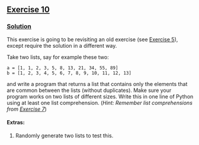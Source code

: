 ## [Exercise 10](https://www.practicepython.org/exercise/2014/04/10/10-list-overlap-comprehensions.html)

### [Solution](https://www.practicepython.org/solution/2014/04/16/10-list-overlap-comprehensions-solutions.html)

This exercise is going to be revisiting an old exercise (see [Exercise 5](https://github.com/AlexCRosa/practicing_python/tree/b421880613bd067a9be535eb2c6e8b09ac897a3a/5_list_overlap)), except require the solution in a different way.

Take two lists, say for example these two:

	a = [1, 1, 2, 3, 5, 8, 13, 21, 34, 55, 89]
	b = [1, 2, 3, 4, 5, 6, 7, 8, 9, 10, 11, 12, 13]

and write a program that returns a list that contains only the elements that are common between the lists (without duplicates). Make sure your program works on two lists of different sizes. Write this in one line of Python using at least one list comprehension. (*Hint: Remember list comprehensions from [Exercise 7](https://github.com/AlexCRosa/practicing_python/tree/b421880613bd067a9be535eb2c6e8b09ac897a3a/7_list_comprehension)*)

#### Extras:

1. Randomly generate two lists to test this.